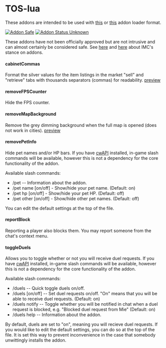 # TOS-lua
These addons are intended to be used with [this](https://github.com/Excrulon/Tree-of-Savior-Lua-Mods) or [this](https://github.com/fiote/treeofsavior-addons) addon loader format.

[![Addon Safe](https://cdn.rawgit.com/lubien/awesome-tos/master/badges/addon-safe.svg)](https://github.com/lubien/awesome-tos#addons-badges)  [![Addon Status Unknown](https://cdn.rawgit.com/lubien/awesome-tos/master/badges/addon-unknown.svg)](https://github.com/lubien/awesome-tos#addons-badges) 

These addons have not been officially approved but are not intrusive and can almost certainly be considered safe. See [here](https://forum.treeofsavior.com/t/stance-on-addons/141262/3) and [here](https://forum.treeofsavior.com/t/stance-on-addons/141262/24) about IMC's stance on addons.

#### cabinetCommas
Format the silver values for the item listings in the market "sell" and "retrieve" tabs with thousands separators (commas) for readability. [preview](https://i.imgur.com/0jnNGxx.png)

#### removeFPSCounter
Hide the FPS counter.

#### removeMapBackground
Remove the grey dimming background when the full map is opened (does not work in cities). [preview](https://i.imgur.com/IfcOlo9.jpg)

#### removePetInfo
Hide pet names and/or HP bars. If you have [cwAPI](https://github.com/fiote/treeofsavior-addons) installed, in-game slash commands will be available, however this is not a dependency for the core functionality of the addon.

Available slash commands:

- /pet -- Information about the addon.
- /pet name [on/off] - Show/hide your pet name. (Default: on)
- /pet hp [on/off] - Show/hide your pet HP. (Default: off)
- /pet other [on/off] - Show/hide other pet names. (Default: off)

You can edit the default settings at the top of the file.

#### reportBlock
Reporting a player also blocks them. You may report someone from the chat's context menu.



#### toggleDuels
Allows you to toggle whether or not you will receive duel requests. If you have [cwAPI](https://github.com/fiote/treeofsavior-addons) installed, in-game slash commands will be available, however this is not a dependency for the core functionality of the addon.

Available slash commands:

- /duels -- Quick toggle duels on/off.
- /duels [on/off] -- Set duel requests on/off. "On" means that you will be able to receive duel requests. (Default: on)
- /duels notify -- Toggle whether you will be notified in chat when a duel request is blocked, e.g. "Blocked duel request from Mie" (Default: on)
- /duels help -- Information about the addon.

By default, duels are set to "on", meaning you will recieve duel requests. If you would like to edit the default settings, you can do so at the top of the file. It is set this way to prevent inconvenience in the case that somebody unwittingly installs the addon.

